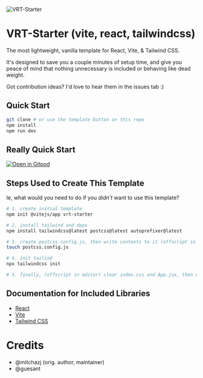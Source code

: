 ![VRT-Starter](https://user-images.githubusercontent.com/15032956/136721668-706c5567-dad0-4fb4-ba35-921e50488976.png)

# VRT-Starter (vite, react, tailwindcss)

The most lightweight, vanilla template for React, Vite, & Tailwind CSS.

It's designed to save you a couple minutes of setup time, and give you peace of mind that nothing unnecessary is included or behaving like dead weight.

Got contribution ideas? I'd love to hear them in the issues tab :)

## Quick Start

```bash
git clone # or use the template button on this repo
npm install
npm run dev
```

## Really Quick Start

[![Open in Gitpod](https://gitpod.io/button/open-in-gitpod.svg)](https://gitpod.io/#https://github.com/mitchazj/vrt-starter)

## Steps Used to Create This Template

Ie, what would you need to do if you _didn't_ want to use this template?

```bash
# 1. create initial template
npm init @vitejs/app vrt-starter

# 2. install tailwind and deps
npm install tailwindcss@latest postcss@latest autoprefixer@latest

# 3. create postcss.config.js, then write contents to it (offscript in editor)
touch postcss.config.js

# 4. init tailind
npx tailwindcss init

# 5. finally, (offscript in editor) clear index.css and App.jsx, then delete SVG favicon and App.css
```

## Documentation for Included Libraries

- [React](https://reactjs.org/)
- [Vite](https://vitejs.dev/guide/)
- [Tailwind CSS](https://tailwindcss.com/)

# Credits

- @mitchazj (orig. author, maintainer)
- @guesant 
